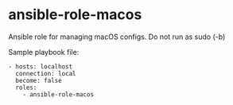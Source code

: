 # ansible-role-macos

Ansible role for managing macOS configs. Do not run as sudo (-b)

Sample playbook file:
```
- hosts: localhost
  connection: local
  become: false
  roles:
    - ansible-role-macos
```

